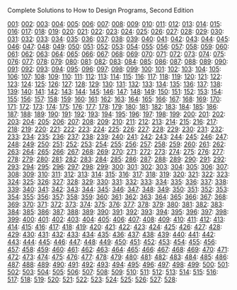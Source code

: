 Complete Solutions to How to Design Programs, Second Edition

[001](https://github.com/how-to-design-programs/how-to-design-programs-solutions/blob/master/src/001.rkt): 
[002](https://github.com/how-to-design-programs/how-to-design-programs-solutions/blob/master/src/002.rkt): 
[003](https://github.com/how-to-design-programs/how-to-design-programs-solutions/blob/master/src/003.rkt): 
[004](https://github.com/how-to-design-programs/how-to-design-programs-solutions/blob/master/src/004.rkt): 
[005](https://github.com/how-to-design-programs/how-to-design-programs-solutions/blob/master/src/005.rkt): 
[006](https://github.com/how-to-design-programs/how-to-design-programs-solutions/blob/master/src/006.rkt): 
[007](https://github.com/how-to-design-programs/how-to-design-programs-solutions/blob/master/src/007.rkt): 
[008](https://github.com/how-to-design-programs/how-to-design-programs-solutions/blob/master/src/008.rkt): 
[009](https://github.com/how-to-design-programs/how-to-design-programs-solutions/blob/master/src/009.rkt): 
[010](https://github.com/how-to-design-programs/how-to-design-programs-solutions/blob/master/src/010.rkt): 
[011](https://github.com/how-to-design-programs/how-to-design-programs-solutions/blob/master/src/011.rkt): 
[012](https://github.com/how-to-design-programs/how-to-design-programs-solutions/blob/master/src/012.rkt): 
[013](https://github.com/how-to-design-programs/how-to-design-programs-solutions/blob/master/src/013.rkt): 
[014](https://github.com/how-to-design-programs/how-to-design-programs-solutions/blob/master/src/014.rkt): 
[015](https://github.com/how-to-design-programs/how-to-design-programs-solutions/blob/master/src/015.rkt): 
[016](https://github.com/how-to-design-programs/how-to-design-programs-solutions/blob/master/src/016.rkt): 
[017](https://github.com/how-to-design-programs/how-to-design-programs-solutions/blob/master/src/017.rkt): 
[018](https://github.com/how-to-design-programs/how-to-design-programs-solutions/blob/master/src/018.rkt): 
[019](https://github.com/how-to-design-programs/how-to-design-programs-solutions/blob/master/src/019.rkt): 
[020](https://github.com/how-to-design-programs/how-to-design-programs-solutions/blob/master/src/020.rkt): 
[021](https://github.com/how-to-design-programs/how-to-design-programs-solutions/blob/master/src/021.rkt): 
[022](https://github.com/how-to-design-programs/how-to-design-programs-solutions/blob/master/src/022.rkt): 
[023](https://github.com/how-to-design-programs/how-to-design-programs-solutions/blob/master/src/023.rkt): 
[024](https://github.com/how-to-design-programs/how-to-design-programs-solutions/blob/master/src/024.rkt): 
[025](https://github.com/how-to-design-programs/how-to-design-programs-solutions/blob/master/src/025.rkt): 
[026](https://github.com/how-to-design-programs/how-to-design-programs-solutions/blob/master/src/026.rkt): 
[027](https://github.com/how-to-design-programs/how-to-design-programs-solutions/blob/master/src/027.rkt): 
[028](https://github.com/how-to-design-programs/how-to-design-programs-solutions/blob/master/src/028.rkt): 
[029](https://github.com/how-to-design-programs/how-to-design-programs-solutions/blob/master/src/029.rkt): 
[030](https://github.com/how-to-design-programs/how-to-design-programs-solutions/blob/master/src/030.rkt): 
[031](https://github.com/how-to-design-programs/how-to-design-programs-solutions/blob/master/src/031.rkt): 
[032](https://github.com/how-to-design-programs/how-to-design-programs-solutions/blob/master/src/032.rkt): 
[033](https://github.com/how-to-design-programs/how-to-design-programs-solutions/blob/master/src/033.rkt): 
[034](https://github.com/how-to-design-programs/how-to-design-programs-solutions/blob/master/src/034.rkt): 
[035](https://github.com/how-to-design-programs/how-to-design-programs-solutions/blob/master/src/035.rkt): 
[036](https://github.com/how-to-design-programs/how-to-design-programs-solutions/blob/master/src/036.rkt): 
[037](https://github.com/how-to-design-programs/how-to-design-programs-solutions/blob/master/src/037.rkt): 
[038](https://github.com/how-to-design-programs/how-to-design-programs-solutions/blob/master/src/038.rkt): 
[039](https://github.com/how-to-design-programs/how-to-design-programs-solutions/blob/master/src/039.rkt): 
[040](https://github.com/how-to-design-programs/how-to-design-programs-solutions/blob/master/src/040.rkt): 
[041](https://github.com/how-to-design-programs/how-to-design-programs-solutions/blob/master/src/041.rkt): 
[042](https://github.com/how-to-design-programs/how-to-design-programs-solutions/blob/master/src/042.rkt): 
[043](https://github.com/how-to-design-programs/how-to-design-programs-solutions/blob/master/src/043.rkt): 
[044](https://github.com/how-to-design-programs/how-to-design-programs-solutions/blob/master/src/044.rkt): 
[045](https://github.com/how-to-design-programs/how-to-design-programs-solutions/blob/master/src/045.rkt): 
[046](https://github.com/how-to-design-programs/how-to-design-programs-solutions/blob/master/src/046.rkt): 
[047](https://github.com/how-to-design-programs/how-to-design-programs-solutions/blob/master/src/047.rkt): 
[048](https://github.com/how-to-design-programs/how-to-design-programs-solutions/blob/master/src/048.rkt): 
[049](https://github.com/how-to-design-programs/how-to-design-programs-solutions/blob/master/src/049.rkt): 
[050](https://github.com/how-to-design-programs/how-to-design-programs-solutions/blob/master/src/050.rkt): 
[051](https://github.com/how-to-design-programs/how-to-design-programs-solutions/blob/master/src/051.rkt): 
[052](https://github.com/how-to-design-programs/how-to-design-programs-solutions/blob/master/src/052.rkt): 
[053](https://github.com/how-to-design-programs/how-to-design-programs-solutions/blob/master/src/053.rkt): 
[054](https://github.com/how-to-design-programs/how-to-design-programs-solutions/blob/master/src/054.rkt): 
[055](https://github.com/how-to-design-programs/how-to-design-programs-solutions/blob/master/src/055.rkt): 
[056](https://github.com/how-to-design-programs/how-to-design-programs-solutions/blob/master/src/056.rkt): 
[057](https://github.com/how-to-design-programs/how-to-design-programs-solutions/blob/master/src/057.rkt): 
[058](https://github.com/how-to-design-programs/how-to-design-programs-solutions/blob/master/src/058.rkt): 
[059](https://github.com/how-to-design-programs/how-to-design-programs-solutions/blob/master/src/059.rkt): 
[060](https://github.com/how-to-design-programs/how-to-design-programs-solutions/blob/master/src/060.rkt): 
[061](https://github.com/how-to-design-programs/how-to-design-programs-solutions/blob/master/src/061.rkt): 
[062](https://github.com/how-to-design-programs/how-to-design-programs-solutions/blob/master/src/062.rkt): 
[063](https://github.com/how-to-design-programs/how-to-design-programs-solutions/blob/master/src/063.rkt): 
[064](https://github.com/how-to-design-programs/how-to-design-programs-solutions/blob/master/src/064.rkt): 
[065](https://github.com/how-to-design-programs/how-to-design-programs-solutions/blob/master/src/065.rkt): 
[066](https://github.com/how-to-design-programs/how-to-design-programs-solutions/blob/master/src/066.rkt): 
[067](https://github.com/how-to-design-programs/how-to-design-programs-solutions/blob/master/src/067.rkt): 
[068](https://github.com/how-to-design-programs/how-to-design-programs-solutions/blob/master/src/068.rkt): 
[069](https://github.com/how-to-design-programs/how-to-design-programs-solutions/blob/master/src/069.rkt): 
[070](https://github.com/how-to-design-programs/how-to-design-programs-solutions/blob/master/src/070.rkt): 
[071](https://github.com/how-to-design-programs/how-to-design-programs-solutions/blob/master/src/071.rkt): 
[072](https://github.com/how-to-design-programs/how-to-design-programs-solutions/blob/master/src/072.rkt): 
[073](https://github.com/how-to-design-programs/how-to-design-programs-solutions/blob/master/src/073.rkt): 
[074](https://github.com/how-to-design-programs/how-to-design-programs-solutions/blob/master/src/074.rkt): 
[075](https://github.com/how-to-design-programs/how-to-design-programs-solutions/blob/master/src/075.rkt): 
[076](https://github.com/how-to-design-programs/how-to-design-programs-solutions/blob/master/src/076.rkt): 
[077](https://github.com/how-to-design-programs/how-to-design-programs-solutions/blob/master/src/077.rkt): 
[078](https://github.com/how-to-design-programs/how-to-design-programs-solutions/blob/master/src/078.rkt): 
[079](https://github.com/how-to-design-programs/how-to-design-programs-solutions/blob/master/src/079.rkt): 
[080](https://github.com/how-to-design-programs/how-to-design-programs-solutions/blob/master/src/080.rkt): 
[081](https://github.com/how-to-design-programs/how-to-design-programs-solutions/blob/master/src/081.rkt): 
[082](https://github.com/how-to-design-programs/how-to-design-programs-solutions/blob/master/src/082.rkt): 
[083](https://github.com/how-to-design-programs/how-to-design-programs-solutions/blob/master/src/083.rkt): 
[084](https://github.com/how-to-design-programs/how-to-design-programs-solutions/blob/master/src/084.rkt): 
[085](https://github.com/how-to-design-programs/how-to-design-programs-solutions/blob/master/src/085.rkt): 
[086](https://github.com/how-to-design-programs/how-to-design-programs-solutions/blob/master/src/086.rkt): 
[087](https://github.com/how-to-design-programs/how-to-design-programs-solutions/blob/master/src/087.rkt): 
[088](https://github.com/how-to-design-programs/how-to-design-programs-solutions/blob/master/src/088.rkt): 
[089](https://github.com/how-to-design-programs/how-to-design-programs-solutions/blob/master/src/089.rkt): 
[090](https://github.com/how-to-design-programs/how-to-design-programs-solutions/blob/master/src/090.rkt): 
[091](https://github.com/how-to-design-programs/how-to-design-programs-solutions/blob/master/src/091.rkt): 
[092](https://github.com/how-to-design-programs/how-to-design-programs-solutions/blob/master/src/092.rkt): 
[093](https://github.com/how-to-design-programs/how-to-design-programs-solutions/blob/master/src/093.rkt): 
[094](https://github.com/how-to-design-programs/how-to-design-programs-solutions/blob/master/src/094.rkt): 
[095](https://github.com/how-to-design-programs/how-to-design-programs-solutions/blob/master/src/095.rkt): 
[096](https://github.com/how-to-design-programs/how-to-design-programs-solutions/blob/master/src/096.rkt): 
[097](https://github.com/how-to-design-programs/how-to-design-programs-solutions/blob/master/src/097.rkt): 
[098](https://github.com/how-to-design-programs/how-to-design-programs-solutions/blob/master/src/098.rkt): 
[099](https://github.com/how-to-design-programs/how-to-design-programs-solutions/blob/master/src/099.rkt): 
[100](https://github.com/how-to-design-programs/how-to-design-programs-solutions/blob/master/src/100.rkt): 
[101](https://github.com/how-to-design-programs/how-to-design-programs-solutions/blob/master/src/101.rkt): 
[102](https://github.com/how-to-design-programs/how-to-design-programs-solutions/blob/master/src/102.rkt): 
[103](https://github.com/how-to-design-programs/how-to-design-programs-solutions/blob/master/src/103.rkt): 
[104](https://github.com/how-to-design-programs/how-to-design-programs-solutions/blob/master/src/104.rkt): 
[105](https://github.com/how-to-design-programs/how-to-design-programs-solutions/blob/master/src/105.rkt): 
[106](https://github.com/how-to-design-programs/how-to-design-programs-solutions/blob/master/src/106.rkt): 
[107](https://github.com/how-to-design-programs/how-to-design-programs-solutions/blob/master/src/107.rkt): 
[108](https://github.com/how-to-design-programs/how-to-design-programs-solutions/blob/master/src/108.rkt): 
[109](https://github.com/how-to-design-programs/how-to-design-programs-solutions/blob/master/src/109.rkt): 
[110](https://github.com/how-to-design-programs/how-to-design-programs-solutions/blob/master/src/110.rkt): 
[111](https://github.com/how-to-design-programs/how-to-design-programs-solutions/blob/master/src/111.rkt): 
[112](https://github.com/how-to-design-programs/how-to-design-programs-solutions/blob/master/src/112.rkt): 
[113](https://github.com/how-to-design-programs/how-to-design-programs-solutions/blob/master/src/113.rkt): 
[114](https://github.com/how-to-design-programs/how-to-design-programs-solutions/blob/master/src/114.rkt): 
[115](https://github.com/how-to-design-programs/how-to-design-programs-solutions/blob/master/src/115.rkt): 
[116](https://github.com/how-to-design-programs/how-to-design-programs-solutions/blob/master/src/116.rkt): 
[117](https://github.com/how-to-design-programs/how-to-design-programs-solutions/blob/master/src/117.rkt): 
[118](https://github.com/how-to-design-programs/how-to-design-programs-solutions/blob/master/src/118.rkt): 
[119](https://github.com/how-to-design-programs/how-to-design-programs-solutions/blob/master/src/119.rkt): 
[120](https://github.com/how-to-design-programs/how-to-design-programs-solutions/blob/master/src/120.rkt): 
[121](https://github.com/how-to-design-programs/how-to-design-programs-solutions/blob/master/src/121.rkt): 
[122](https://github.com/how-to-design-programs/how-to-design-programs-solutions/blob/master/src/122.rkt): 
[123](https://github.com/how-to-design-programs/how-to-design-programs-solutions/blob/master/src/123.rkt): 
[124](https://github.com/how-to-design-programs/how-to-design-programs-solutions/blob/master/src/124.rkt): 
[125](https://github.com/how-to-design-programs/how-to-design-programs-solutions/blob/master/src/125.rkt): 
[126](https://github.com/how-to-design-programs/how-to-design-programs-solutions/blob/master/src/126.rkt): 
[127](https://github.com/how-to-design-programs/how-to-design-programs-solutions/blob/master/src/127.rkt): 
[128](https://github.com/how-to-design-programs/how-to-design-programs-solutions/blob/master/src/128.rkt): 
[129](https://github.com/how-to-design-programs/how-to-design-programs-solutions/blob/master/src/129.rkt): 
[130](https://github.com/how-to-design-programs/how-to-design-programs-solutions/blob/master/src/130.rkt): 
[131](https://github.com/how-to-design-programs/how-to-design-programs-solutions/blob/master/src/131.rkt): 
[132](https://github.com/how-to-design-programs/how-to-design-programs-solutions/blob/master/src/132.rkt): 
[133](https://github.com/how-to-design-programs/how-to-design-programs-solutions/blob/master/src/133.rkt): 
[134](https://github.com/how-to-design-programs/how-to-design-programs-solutions/blob/master/src/134.rkt): 
[135](https://github.com/how-to-design-programs/how-to-design-programs-solutions/blob/master/src/135.rkt): 
[136](https://github.com/how-to-design-programs/how-to-design-programs-solutions/blob/master/src/136.rkt): 
[137](https://github.com/how-to-design-programs/how-to-design-programs-solutions/blob/master/src/137.rkt): 
[138](https://github.com/how-to-design-programs/how-to-design-programs-solutions/blob/master/src/138.rkt): 
[139](https://github.com/how-to-design-programs/how-to-design-programs-solutions/blob/master/src/139.rkt): 
[140](https://github.com/how-to-design-programs/how-to-design-programs-solutions/blob/master/src/140.rkt): 
[141](https://github.com/how-to-design-programs/how-to-design-programs-solutions/blob/master/src/141.rkt): 
[142](https://github.com/how-to-design-programs/how-to-design-programs-solutions/blob/master/src/142.rkt): 
[143](https://github.com/how-to-design-programs/how-to-design-programs-solutions/blob/master/src/143.rkt): 
[144](https://github.com/how-to-design-programs/how-to-design-programs-solutions/blob/master/src/144.rkt): 
[145](https://github.com/how-to-design-programs/how-to-design-programs-solutions/blob/master/src/145.rkt): 
[146](https://github.com/how-to-design-programs/how-to-design-programs-solutions/blob/master/src/146.rkt): 
[147](https://github.com/how-to-design-programs/how-to-design-programs-solutions/blob/master/src/147.rkt): 
[148](https://github.com/how-to-design-programs/how-to-design-programs-solutions/blob/master/src/148.rkt): 
[149](https://github.com/how-to-design-programs/how-to-design-programs-solutions/blob/master/src/149.rkt): 
[150](https://github.com/how-to-design-programs/how-to-design-programs-solutions/blob/master/src/150.rkt): 
[151](https://github.com/how-to-design-programs/how-to-design-programs-solutions/blob/master/src/151.rkt): 
[152](https://github.com/how-to-design-programs/how-to-design-programs-solutions/blob/master/src/152.rkt): 
[153](https://github.com/how-to-design-programs/how-to-design-programs-solutions/blob/master/src/153.rkt): 
[154](https://github.com/how-to-design-programs/how-to-design-programs-solutions/blob/master/src/154.rkt): 
[155](https://github.com/how-to-design-programs/how-to-design-programs-solutions/blob/master/src/155.rkt): 
[156](https://github.com/how-to-design-programs/how-to-design-programs-solutions/blob/master/src/156.rkt): 
[157](https://github.com/how-to-design-programs/how-to-design-programs-solutions/blob/master/src/157.rkt): 
[158](https://github.com/how-to-design-programs/how-to-design-programs-solutions/blob/master/src/158.rkt): 
[159](https://github.com/how-to-design-programs/how-to-design-programs-solutions/blob/master/src/159.rkt): 
[160](https://github.com/how-to-design-programs/how-to-design-programs-solutions/blob/master/src/160.rkt): 
[161](https://github.com/how-to-design-programs/how-to-design-programs-solutions/blob/master/src/161.rkt): 
[162](https://github.com/how-to-design-programs/how-to-design-programs-solutions/blob/master/src/162.rkt): 
[163](https://github.com/how-to-design-programs/how-to-design-programs-solutions/blob/master/src/163.rkt): 
[164](https://github.com/how-to-design-programs/how-to-design-programs-solutions/blob/master/src/164.rkt): 
[165](https://github.com/how-to-design-programs/how-to-design-programs-solutions/blob/master/src/165.rkt): 
[166](https://github.com/how-to-design-programs/how-to-design-programs-solutions/blob/master/src/166.rkt): 
[167](https://github.com/how-to-design-programs/how-to-design-programs-solutions/blob/master/src/167.rkt): 
[168](https://github.com/how-to-design-programs/how-to-design-programs-solutions/blob/master/src/168.rkt): 
[169](https://github.com/how-to-design-programs/how-to-design-programs-solutions/blob/master/src/169.rkt): 
[170](https://github.com/how-to-design-programs/how-to-design-programs-solutions/blob/master/src/170.rkt): 
[171](https://github.com/how-to-design-programs/how-to-design-programs-solutions/blob/master/src/171.rkt): 
[172](https://github.com/how-to-design-programs/how-to-design-programs-solutions/blob/master/src/172.rkt): 
[173](https://github.com/how-to-design-programs/how-to-design-programs-solutions/blob/master/src/173.rkt): 
[174](https://github.com/how-to-design-programs/how-to-design-programs-solutions/blob/master/src/174.rkt): 
[175](https://github.com/how-to-design-programs/how-to-design-programs-solutions/blob/master/src/175.rkt): 
[176](https://github.com/how-to-design-programs/how-to-design-programs-solutions/blob/master/src/176.rkt): 
[177](https://github.com/how-to-design-programs/how-to-design-programs-solutions/blob/master/src/177.rkt): 
[178](https://github.com/how-to-design-programs/how-to-design-programs-solutions/blob/master/src/178.rkt): 
[179](https://github.com/how-to-design-programs/how-to-design-programs-solutions/blob/master/src/179.rkt): 
[180](https://github.com/how-to-design-programs/how-to-design-programs-solutions/blob/master/src/180.rkt): 
[181](https://github.com/how-to-design-programs/how-to-design-programs-solutions/blob/master/src/181.rkt): 
[182](https://github.com/how-to-design-programs/how-to-design-programs-solutions/blob/master/src/182.rkt): 
[183](https://github.com/how-to-design-programs/how-to-design-programs-solutions/blob/master/src/183.rkt): 
[184](https://github.com/how-to-design-programs/how-to-design-programs-solutions/blob/master/src/184.rkt): 
[185](https://github.com/how-to-design-programs/how-to-design-programs-solutions/blob/master/src/185.rkt): 
[186](https://github.com/how-to-design-programs/how-to-design-programs-solutions/blob/master/src/186.rkt): 
[187](https://github.com/how-to-design-programs/how-to-design-programs-solutions/blob/master/src/187.rkt): 
[188](https://github.com/how-to-design-programs/how-to-design-programs-solutions/blob/master/src/188.rkt): 
[189](https://github.com/how-to-design-programs/how-to-design-programs-solutions/blob/master/src/189.rkt): 
[190](https://github.com/how-to-design-programs/how-to-design-programs-solutions/blob/master/src/190.rkt): 
[191](https://github.com/how-to-design-programs/how-to-design-programs-solutions/blob/master/src/191.rkt): 
[192](https://github.com/how-to-design-programs/how-to-design-programs-solutions/blob/master/src/192.rkt): 
[193](https://github.com/how-to-design-programs/how-to-design-programs-solutions/blob/master/src/193.rkt): 
[194](https://github.com/how-to-design-programs/how-to-design-programs-solutions/blob/master/src/194.rkt): 
[195](https://github.com/how-to-design-programs/how-to-design-programs-solutions/blob/master/src/195.rkt): 
[196](https://github.com/how-to-design-programs/how-to-design-programs-solutions/blob/master/src/196.rkt): 
[197](https://github.com/how-to-design-programs/how-to-design-programs-solutions/blob/master/src/197.rkt): 
[198](https://github.com/how-to-design-programs/how-to-design-programs-solutions/blob/master/src/198.rkt): 
[199](https://github.com/how-to-design-programs/how-to-design-programs-solutions/blob/master/src/199.rkt): 
[200](https://github.com/how-to-design-programs/how-to-design-programs-solutions/blob/master/src/200.rkt): 
[201](https://github.com/how-to-design-programs/how-to-design-programs-solutions/blob/master/src/201.rkt): 
[202](https://github.com/how-to-design-programs/how-to-design-programs-solutions/blob/master/src/202.rkt): 
[203](https://github.com/how-to-design-programs/how-to-design-programs-solutions/blob/master/src/203.rkt): 
[204](https://github.com/how-to-design-programs/how-to-design-programs-solutions/blob/master/src/204.rkt): 
[205](https://github.com/how-to-design-programs/how-to-design-programs-solutions/blob/master/src/205.rkt): 
[206](https://github.com/how-to-design-programs/how-to-design-programs-solutions/blob/master/src/206.rkt): 
[207](https://github.com/how-to-design-programs/how-to-design-programs-solutions/blob/master/src/207.rkt): 
[208](https://github.com/how-to-design-programs/how-to-design-programs-solutions/blob/master/src/208.rkt): 
[209](https://github.com/how-to-design-programs/how-to-design-programs-solutions/blob/master/src/209.rkt): 
[210](https://github.com/how-to-design-programs/how-to-design-programs-solutions/blob/master/src/210.rkt): 
[211](https://github.com/how-to-design-programs/how-to-design-programs-solutions/blob/master/src/211.rkt): 
[212](https://github.com/how-to-design-programs/how-to-design-programs-solutions/blob/master/src/212.rkt): 
[213](https://github.com/how-to-design-programs/how-to-design-programs-solutions/blob/master/src/213.rkt): 
[214](https://github.com/how-to-design-programs/how-to-design-programs-solutions/blob/master/src/214.rkt): 
[215](https://github.com/how-to-design-programs/how-to-design-programs-solutions/blob/master/src/215.rkt): 
[216](https://github.com/how-to-design-programs/how-to-design-programs-solutions/blob/master/src/216.rkt): 
[217](https://github.com/how-to-design-programs/how-to-design-programs-solutions/blob/master/src/217.rkt): 
[218](https://github.com/how-to-design-programs/how-to-design-programs-solutions/blob/master/src/218.rkt): 
[219](https://github.com/how-to-design-programs/how-to-design-programs-solutions/blob/master/src/219.rkt): 
[220](https://github.com/how-to-design-programs/how-to-design-programs-solutions/blob/master/src/220.rkt): 
[221](https://github.com/how-to-design-programs/how-to-design-programs-solutions/blob/master/src/221.rkt): 
[222](https://github.com/how-to-design-programs/how-to-design-programs-solutions/blob/master/src/222.rkt): 
[223](https://github.com/how-to-design-programs/how-to-design-programs-solutions/blob/master/src/223.rkt): 
[224](https://github.com/how-to-design-programs/how-to-design-programs-solutions/blob/master/src/224.rkt): 
[225](https://github.com/how-to-design-programs/how-to-design-programs-solutions/blob/master/src/225.rkt): 
[226](https://github.com/how-to-design-programs/how-to-design-programs-solutions/blob/master/src/226.rkt): 
[227](https://github.com/how-to-design-programs/how-to-design-programs-solutions/blob/master/src/227.rkt): 
[228](https://github.com/how-to-design-programs/how-to-design-programs-solutions/blob/master/src/228.rkt): 
[229](https://github.com/how-to-design-programs/how-to-design-programs-solutions/blob/master/src/229.rkt): 
[230](https://github.com/how-to-design-programs/how-to-design-programs-solutions/blob/master/src/230.rkt): 
[231](https://github.com/how-to-design-programs/how-to-design-programs-solutions/blob/master/src/231.rkt): 
[232](https://github.com/how-to-design-programs/how-to-design-programs-solutions/blob/master/src/232.rkt): 
[233](https://github.com/how-to-design-programs/how-to-design-programs-solutions/blob/master/src/233.rkt): 
[234](https://github.com/how-to-design-programs/how-to-design-programs-solutions/blob/master/src/234.rkt): 
[235](https://github.com/how-to-design-programs/how-to-design-programs-solutions/blob/master/src/235.rkt): 
[236](https://github.com/how-to-design-programs/how-to-design-programs-solutions/blob/master/src/236.rkt): 
[237](https://github.com/how-to-design-programs/how-to-design-programs-solutions/blob/master/src/237.rkt): 
[238](https://github.com/how-to-design-programs/how-to-design-programs-solutions/blob/master/src/238.rkt): 
[239](https://github.com/how-to-design-programs/how-to-design-programs-solutions/blob/master/src/239.rkt): 
[240](https://github.com/how-to-design-programs/how-to-design-programs-solutions/blob/master/src/240.rkt): 
[241](https://github.com/how-to-design-programs/how-to-design-programs-solutions/blob/master/src/241.rkt): 
[242](https://github.com/how-to-design-programs/how-to-design-programs-solutions/blob/master/src/242.rkt): 
[243](https://github.com/how-to-design-programs/how-to-design-programs-solutions/blob/master/src/243.rkt): 
[244](https://github.com/how-to-design-programs/how-to-design-programs-solutions/blob/master/src/244.rkt): 
[245](https://github.com/how-to-design-programs/how-to-design-programs-solutions/blob/master/src/245.rkt): 
[246](https://github.com/how-to-design-programs/how-to-design-programs-solutions/blob/master/src/246.rkt): 
[247](https://github.com/how-to-design-programs/how-to-design-programs-solutions/blob/master/src/247.rkt): 
[248](https://github.com/how-to-design-programs/how-to-design-programs-solutions/blob/master/src/248.rkt): 
[249](https://github.com/how-to-design-programs/how-to-design-programs-solutions/blob/master/src/249.rkt): 
[250](https://github.com/how-to-design-programs/how-to-design-programs-solutions/blob/master/src/250.rkt): 
[251](https://github.com/how-to-design-programs/how-to-design-programs-solutions/blob/master/src/251.rkt): 
[252](https://github.com/how-to-design-programs/how-to-design-programs-solutions/blob/master/src/252.rkt): 
[253](https://github.com/how-to-design-programs/how-to-design-programs-solutions/blob/master/src/253.rkt): 
[254](https://github.com/how-to-design-programs/how-to-design-programs-solutions/blob/master/src/254.rkt): 
[255](https://github.com/how-to-design-programs/how-to-design-programs-solutions/blob/master/src/255.rkt): 
[256](https://github.com/how-to-design-programs/how-to-design-programs-solutions/blob/master/src/256.rkt): 
[257](https://github.com/how-to-design-programs/how-to-design-programs-solutions/blob/master/src/257.rkt): 
[258](https://github.com/how-to-design-programs/how-to-design-programs-solutions/blob/master/src/258.rkt): 
[259](https://github.com/how-to-design-programs/how-to-design-programs-solutions/blob/master/src/259.rkt): 
[260](https://github.com/how-to-design-programs/how-to-design-programs-solutions/blob/master/src/260.rkt): 
[261](https://github.com/how-to-design-programs/how-to-design-programs-solutions/blob/master/src/261.rkt): 
[262](https://github.com/how-to-design-programs/how-to-design-programs-solutions/blob/master/src/262.rkt): 
[263](https://github.com/how-to-design-programs/how-to-design-programs-solutions/blob/master/src/263.rkt): 
[264](https://github.com/how-to-design-programs/how-to-design-programs-solutions/blob/master/src/264.rkt): 
[265](https://github.com/how-to-design-programs/how-to-design-programs-solutions/blob/master/src/265.rkt): 
[266](https://github.com/how-to-design-programs/how-to-design-programs-solutions/blob/master/src/266.rkt): 
[267](https://github.com/how-to-design-programs/how-to-design-programs-solutions/blob/master/src/267.rkt): 
[268](https://github.com/how-to-design-programs/how-to-design-programs-solutions/blob/master/src/268.rkt): 
[269](https://github.com/how-to-design-programs/how-to-design-programs-solutions/blob/master/src/269.rkt): 
[270](https://github.com/how-to-design-programs/how-to-design-programs-solutions/blob/master/src/270.rkt): 
[271](https://github.com/how-to-design-programs/how-to-design-programs-solutions/blob/master/src/271.rkt): 
[272](https://github.com/how-to-design-programs/how-to-design-programs-solutions/blob/master/src/272.rkt): 
[273](https://github.com/how-to-design-programs/how-to-design-programs-solutions/blob/master/src/273.rkt): 
[274](https://github.com/how-to-design-programs/how-to-design-programs-solutions/blob/master/src/274.rkt): 
[275](https://github.com/how-to-design-programs/how-to-design-programs-solutions/blob/master/src/275.rkt): 
[276](https://github.com/how-to-design-programs/how-to-design-programs-solutions/blob/master/src/276.rkt): 
[277](https://github.com/how-to-design-programs/how-to-design-programs-solutions/blob/master/src/277.rkt): 
[278](https://github.com/how-to-design-programs/how-to-design-programs-solutions/blob/master/src/278.rkt): 
[279](https://github.com/how-to-design-programs/how-to-design-programs-solutions/blob/master/src/279.rkt): 
[280](https://github.com/how-to-design-programs/how-to-design-programs-solutions/blob/master/src/280.rkt): 
[281](https://github.com/how-to-design-programs/how-to-design-programs-solutions/blob/master/src/281.rkt): 
[282](https://github.com/how-to-design-programs/how-to-design-programs-solutions/blob/master/src/282.rkt): 
[283](https://github.com/how-to-design-programs/how-to-design-programs-solutions/blob/master/src/283.rkt): 
[284](https://github.com/how-to-design-programs/how-to-design-programs-solutions/blob/master/src/284.rkt): 
[285](https://github.com/how-to-design-programs/how-to-design-programs-solutions/blob/master/src/285.rkt): 
[286](https://github.com/how-to-design-programs/how-to-design-programs-solutions/blob/master/src/286.rkt): 
[287](https://github.com/how-to-design-programs/how-to-design-programs-solutions/blob/master/src/287.rkt): 
[288](https://github.com/how-to-design-programs/how-to-design-programs-solutions/blob/master/src/288.rkt): 
[289](https://github.com/how-to-design-programs/how-to-design-programs-solutions/blob/master/src/289.rkt): 
[290](https://github.com/how-to-design-programs/how-to-design-programs-solutions/blob/master/src/290.rkt): 
[291](https://github.com/how-to-design-programs/how-to-design-programs-solutions/blob/master/src/291.rkt): 
[292](https://github.com/how-to-design-programs/how-to-design-programs-solutions/blob/master/src/292.rkt): 
[293](https://github.com/how-to-design-programs/how-to-design-programs-solutions/blob/master/src/293.rkt): 
[294](https://github.com/how-to-design-programs/how-to-design-programs-solutions/blob/master/src/294.rkt): 
[295](https://github.com/how-to-design-programs/how-to-design-programs-solutions/blob/master/src/295.rkt): 
[296](https://github.com/how-to-design-programs/how-to-design-programs-solutions/blob/master/src/296.rkt): 
[297](https://github.com/how-to-design-programs/how-to-design-programs-solutions/blob/master/src/297.rkt): 
[298](https://github.com/how-to-design-programs/how-to-design-programs-solutions/blob/master/src/298.rkt): 
[299](https://github.com/how-to-design-programs/how-to-design-programs-solutions/blob/master/src/299.rkt): 
[300](https://github.com/how-to-design-programs/how-to-design-programs-solutions/blob/master/src/300.rkt): 
[301](https://github.com/how-to-design-programs/how-to-design-programs-solutions/blob/master/src/301.rkt): 
[302](https://github.com/how-to-design-programs/how-to-design-programs-solutions/blob/master/src/302.rkt): 
[303](https://github.com/how-to-design-programs/how-to-design-programs-solutions/blob/master/src/303.rkt): 
[304](https://github.com/how-to-design-programs/how-to-design-programs-solutions/blob/master/src/304.rkt): 
[305](https://github.com/how-to-design-programs/how-to-design-programs-solutions/blob/master/src/305.rkt): 
[306](https://github.com/how-to-design-programs/how-to-design-programs-solutions/blob/master/src/306.rkt): 
[307](https://github.com/how-to-design-programs/how-to-design-programs-solutions/blob/master/src/307.rkt): 
[308](https://github.com/how-to-design-programs/how-to-design-programs-solutions/blob/master/src/308.rkt): 
[309](https://github.com/how-to-design-programs/how-to-design-programs-solutions/blob/master/src/309.rkt): 
[310](https://github.com/how-to-design-programs/how-to-design-programs-solutions/blob/master/src/310.rkt): 
[311](https://github.com/how-to-design-programs/how-to-design-programs-solutions/blob/master/src/311.rkt): 
[312](https://github.com/how-to-design-programs/how-to-design-programs-solutions/blob/master/src/312.rkt): 
[313](https://github.com/how-to-design-programs/how-to-design-programs-solutions/blob/master/src/313.rkt): 
[314](https://github.com/how-to-design-programs/how-to-design-programs-solutions/blob/master/src/314.rkt): 
[315](https://github.com/how-to-design-programs/how-to-design-programs-solutions/blob/master/src/315.rkt): 
[316](https://github.com/how-to-design-programs/how-to-design-programs-solutions/blob/master/src/316.rkt): 
[317](https://github.com/how-to-design-programs/how-to-design-programs-solutions/blob/master/src/317.rkt): 
[318](https://github.com/how-to-design-programs/how-to-design-programs-solutions/blob/master/src/318.rkt): 
[319](https://github.com/how-to-design-programs/how-to-design-programs-solutions/blob/master/src/319.rkt): 
[320](https://github.com/how-to-design-programs/how-to-design-programs-solutions/blob/master/src/320.rkt): 
[321](https://github.com/how-to-design-programs/how-to-design-programs-solutions/blob/master/src/321.rkt): 
[322](https://github.com/how-to-design-programs/how-to-design-programs-solutions/blob/master/src/322.rkt): 
[323](https://github.com/how-to-design-programs/how-to-design-programs-solutions/blob/master/src/323.rkt): 
[324](https://github.com/how-to-design-programs/how-to-design-programs-solutions/blob/master/src/324.rkt): 
[325](https://github.com/how-to-design-programs/how-to-design-programs-solutions/blob/master/src/325.rkt): 
[326](https://github.com/how-to-design-programs/how-to-design-programs-solutions/blob/master/src/326.rkt): 
[327](https://github.com/how-to-design-programs/how-to-design-programs-solutions/blob/master/src/327.rkt): 
[328](https://github.com/how-to-design-programs/how-to-design-programs-solutions/blob/master/src/328.rkt): 
[329](https://github.com/how-to-design-programs/how-to-design-programs-solutions/blob/master/src/329.rkt): 
[330](https://github.com/how-to-design-programs/how-to-design-programs-solutions/blob/master/src/330.rkt): 
[331](https://github.com/how-to-design-programs/how-to-design-programs-solutions/blob/master/src/331.rkt): 
[332](https://github.com/how-to-design-programs/how-to-design-programs-solutions/blob/master/src/332.rkt): 
[333](https://github.com/how-to-design-programs/how-to-design-programs-solutions/blob/master/src/333.rkt): 
[334](https://github.com/how-to-design-programs/how-to-design-programs-solutions/blob/master/src/334.rkt): 
[335](https://github.com/how-to-design-programs/how-to-design-programs-solutions/blob/master/src/335.rkt): 
[336](https://github.com/how-to-design-programs/how-to-design-programs-solutions/blob/master/src/336.rkt): 
[337](https://github.com/how-to-design-programs/how-to-design-programs-solutions/blob/master/src/337.rkt): 
[338](https://github.com/how-to-design-programs/how-to-design-programs-solutions/blob/master/src/338.rkt): 
[339](https://github.com/how-to-design-programs/how-to-design-programs-solutions/blob/master/src/339.rkt): 
[340](https://github.com/how-to-design-programs/how-to-design-programs-solutions/blob/master/src/340.rkt): 
[341](https://github.com/how-to-design-programs/how-to-design-programs-solutions/blob/master/src/341.rkt): 
[342](https://github.com/how-to-design-programs/how-to-design-programs-solutions/blob/master/src/342.rkt): 
[343](https://github.com/how-to-design-programs/how-to-design-programs-solutions/blob/master/src/343.rkt): 
[344](https://github.com/how-to-design-programs/how-to-design-programs-solutions/blob/master/src/344.rkt): 
[345](https://github.com/how-to-design-programs/how-to-design-programs-solutions/blob/master/src/345.rkt): 
[346](https://github.com/how-to-design-programs/how-to-design-programs-solutions/blob/master/src/346.rkt): 
[347](https://github.com/how-to-design-programs/how-to-design-programs-solutions/blob/master/src/347.rkt): 
[348](https://github.com/how-to-design-programs/how-to-design-programs-solutions/blob/master/src/348.rkt): 
[349](https://github.com/how-to-design-programs/how-to-design-programs-solutions/blob/master/src/349.rkt): 
[350](https://github.com/how-to-design-programs/how-to-design-programs-solutions/blob/master/src/350.rkt): 
[351](https://github.com/how-to-design-programs/how-to-design-programs-solutions/blob/master/src/351.rkt): 
[352](https://github.com/how-to-design-programs/how-to-design-programs-solutions/blob/master/src/352.rkt): 
[353](https://github.com/how-to-design-programs/how-to-design-programs-solutions/blob/master/src/353.rkt): 
[354](https://github.com/how-to-design-programs/how-to-design-programs-solutions/blob/master/src/354.rkt): 
[355](https://github.com/how-to-design-programs/how-to-design-programs-solutions/blob/master/src/355.rkt): 
[356](https://github.com/how-to-design-programs/how-to-design-programs-solutions/blob/master/src/356.rkt): 
[357](https://github.com/how-to-design-programs/how-to-design-programs-solutions/blob/master/src/357.rkt): 
[358](https://github.com/how-to-design-programs/how-to-design-programs-solutions/blob/master/src/358.rkt): 
[359](https://github.com/how-to-design-programs/how-to-design-programs-solutions/blob/master/src/359.rkt): 
[360](https://github.com/how-to-design-programs/how-to-design-programs-solutions/blob/master/src/360.rkt): 
[361](https://github.com/how-to-design-programs/how-to-design-programs-solutions/blob/master/src/361.rkt): 
[362](https://github.com/how-to-design-programs/how-to-design-programs-solutions/blob/master/src/362.rkt): 
[363](https://github.com/how-to-design-programs/how-to-design-programs-solutions/blob/master/src/363.rkt): 
[364](https://github.com/how-to-design-programs/how-to-design-programs-solutions/blob/master/src/364.rkt): 
[365](https://github.com/how-to-design-programs/how-to-design-programs-solutions/blob/master/src/365.rkt): 
[366](https://github.com/how-to-design-programs/how-to-design-programs-solutions/blob/master/src/366.rkt): 
[367](https://github.com/how-to-design-programs/how-to-design-programs-solutions/blob/master/src/367.rkt): 
[368](https://github.com/how-to-design-programs/how-to-design-programs-solutions/blob/master/src/368.rkt): 
[369](https://github.com/how-to-design-programs/how-to-design-programs-solutions/blob/master/src/369.rkt): 
[370](https://github.com/how-to-design-programs/how-to-design-programs-solutions/blob/master/src/370.rkt): 
[371](https://github.com/how-to-design-programs/how-to-design-programs-solutions/blob/master/src/371.rkt): 
[372](https://github.com/how-to-design-programs/how-to-design-programs-solutions/blob/master/src/372.rkt): 
[373](https://github.com/how-to-design-programs/how-to-design-programs-solutions/blob/master/src/373.rkt): 
[374](https://github.com/how-to-design-programs/how-to-design-programs-solutions/blob/master/src/374.rkt): 
[375](https://github.com/how-to-design-programs/how-to-design-programs-solutions/blob/master/src/375.rkt): 
[376](https://github.com/how-to-design-programs/how-to-design-programs-solutions/blob/master/src/376.rkt): 
[377](https://github.com/how-to-design-programs/how-to-design-programs-solutions/blob/master/src/377.rkt): 
[378](https://github.com/how-to-design-programs/how-to-design-programs-solutions/blob/master/src/378.rkt): 
[379](https://github.com/how-to-design-programs/how-to-design-programs-solutions/blob/master/src/379.rkt): 
[380](https://github.com/how-to-design-programs/how-to-design-programs-solutions/blob/master/src/380.rkt): 
[381](https://github.com/how-to-design-programs/how-to-design-programs-solutions/blob/master/src/381.rkt): 
[382](https://github.com/how-to-design-programs/how-to-design-programs-solutions/blob/master/src/382.rkt): 
[383](https://github.com/how-to-design-programs/how-to-design-programs-solutions/blob/master/src/383.rkt): 
[384](https://github.com/how-to-design-programs/how-to-design-programs-solutions/blob/master/src/384.rkt): 
[385](https://github.com/how-to-design-programs/how-to-design-programs-solutions/blob/master/src/385.rkt): 
[386](https://github.com/how-to-design-programs/how-to-design-programs-solutions/blob/master/src/386.rkt): 
[387](https://github.com/how-to-design-programs/how-to-design-programs-solutions/blob/master/src/387.rkt): 
[388](https://github.com/how-to-design-programs/how-to-design-programs-solutions/blob/master/src/388.rkt): 
[389](https://github.com/how-to-design-programs/how-to-design-programs-solutions/blob/master/src/389.rkt): 
[390](https://github.com/how-to-design-programs/how-to-design-programs-solutions/blob/master/src/390.rkt): 
[391](https://github.com/how-to-design-programs/how-to-design-programs-solutions/blob/master/src/391.rkt): 
[392](https://github.com/how-to-design-programs/how-to-design-programs-solutions/blob/master/src/392.rkt): 
[393](https://github.com/how-to-design-programs/how-to-design-programs-solutions/blob/master/src/393.rkt): 
[394](https://github.com/how-to-design-programs/how-to-design-programs-solutions/blob/master/src/394.rkt): 
[395](https://github.com/how-to-design-programs/how-to-design-programs-solutions/blob/master/src/395.rkt): 
[396](https://github.com/how-to-design-programs/how-to-design-programs-solutions/blob/master/src/396.rkt): 
[397](https://github.com/how-to-design-programs/how-to-design-programs-solutions/blob/master/src/397.rkt): 
[398](https://github.com/how-to-design-programs/how-to-design-programs-solutions/blob/master/src/398.rkt): 
[399](https://github.com/how-to-design-programs/how-to-design-programs-solutions/blob/master/src/399.rkt): 
[400](https://github.com/how-to-design-programs/how-to-design-programs-solutions/blob/master/src/400.rkt): 
[401](https://github.com/how-to-design-programs/how-to-design-programs-solutions/blob/master/src/401.rkt): 
[402](https://github.com/how-to-design-programs/how-to-design-programs-solutions/blob/master/src/402.rkt): 
[403](https://github.com/how-to-design-programs/how-to-design-programs-solutions/blob/master/src/403.rkt): 
[404](https://github.com/how-to-design-programs/how-to-design-programs-solutions/blob/master/src/404.rkt): 
[405](https://github.com/how-to-design-programs/how-to-design-programs-solutions/blob/master/src/405.rkt): 
[406](https://github.com/how-to-design-programs/how-to-design-programs-solutions/blob/master/src/406.rkt): 
[407](https://github.com/how-to-design-programs/how-to-design-programs-solutions/blob/master/src/407.rkt): 
[408](https://github.com/how-to-design-programs/how-to-design-programs-solutions/blob/master/src/408.rkt): 
[409](https://github.com/how-to-design-programs/how-to-design-programs-solutions/blob/master/src/409.rkt): 
[410](https://github.com/how-to-design-programs/how-to-design-programs-solutions/blob/master/src/410.rkt): 
[411](https://github.com/how-to-design-programs/how-to-design-programs-solutions/blob/master/src/411.rkt): 
[412](https://github.com/how-to-design-programs/how-to-design-programs-solutions/blob/master/src/412.rkt): 
[413](https://github.com/how-to-design-programs/how-to-design-programs-solutions/blob/master/src/413.rkt): 
[414](https://github.com/how-to-design-programs/how-to-design-programs-solutions/blob/master/src/414.rkt): 
[415](https://github.com/how-to-design-programs/how-to-design-programs-solutions/blob/master/src/415.rkt): 
[416](https://github.com/how-to-design-programs/how-to-design-programs-solutions/blob/master/src/416.rkt): 
[417](https://github.com/how-to-design-programs/how-to-design-programs-solutions/blob/master/src/417.rkt): 
[418](https://github.com/how-to-design-programs/how-to-design-programs-solutions/blob/master/src/418.rkt): 
[419](https://github.com/how-to-design-programs/how-to-design-programs-solutions/blob/master/src/419.rkt): 
[420](https://github.com/how-to-design-programs/how-to-design-programs-solutions/blob/master/src/420.rkt): 
[421](https://github.com/how-to-design-programs/how-to-design-programs-solutions/blob/master/src/421.rkt): 
[422](https://github.com/how-to-design-programs/how-to-design-programs-solutions/blob/master/src/422.rkt): 
[423](https://github.com/how-to-design-programs/how-to-design-programs-solutions/blob/master/src/423.rkt): 
[424](https://github.com/how-to-design-programs/how-to-design-programs-solutions/blob/master/src/424.rkt): 
[425](https://github.com/how-to-design-programs/how-to-design-programs-solutions/blob/master/src/425.rkt): 
[426](https://github.com/how-to-design-programs/how-to-design-programs-solutions/blob/master/src/426.rkt): 
[427](https://github.com/how-to-design-programs/how-to-design-programs-solutions/blob/master/src/427.rkt): 
[428](https://github.com/how-to-design-programs/how-to-design-programs-solutions/blob/master/src/428.rkt): 
[429](https://github.com/how-to-design-programs/how-to-design-programs-solutions/blob/master/src/429.rkt): 
[430](https://github.com/how-to-design-programs/how-to-design-programs-solutions/blob/master/src/430.rkt): 
[431](https://github.com/how-to-design-programs/how-to-design-programs-solutions/blob/master/src/431.rkt): 
[432](https://github.com/how-to-design-programs/how-to-design-programs-solutions/blob/master/src/432.rkt): 
[433](https://github.com/how-to-design-programs/how-to-design-programs-solutions/blob/master/src/433.rkt): 
[434](https://github.com/how-to-design-programs/how-to-design-programs-solutions/blob/master/src/434.rkt): 
[435](https://github.com/how-to-design-programs/how-to-design-programs-solutions/blob/master/src/435.rkt): 
[436](https://github.com/how-to-design-programs/how-to-design-programs-solutions/blob/master/src/436.rkt): 
[437](https://github.com/how-to-design-programs/how-to-design-programs-solutions/blob/master/src/437.rkt): 
[438](https://github.com/how-to-design-programs/how-to-design-programs-solutions/blob/master/src/438.rkt): 
[439](https://github.com/how-to-design-programs/how-to-design-programs-solutions/blob/master/src/439.rkt): 
[440](https://github.com/how-to-design-programs/how-to-design-programs-solutions/blob/master/src/440.rkt): 
[441](https://github.com/how-to-design-programs/how-to-design-programs-solutions/blob/master/src/441.rkt): 
[442](https://github.com/how-to-design-programs/how-to-design-programs-solutions/blob/master/src/442.rkt): 
[443](https://github.com/how-to-design-programs/how-to-design-programs-solutions/blob/master/src/443.rkt): 
[444](https://github.com/how-to-design-programs/how-to-design-programs-solutions/blob/master/src/444.rkt): 
[445](https://github.com/how-to-design-programs/how-to-design-programs-solutions/blob/master/src/445.rkt): 
[446](https://github.com/how-to-design-programs/how-to-design-programs-solutions/blob/master/src/446.rkt): 
[447](https://github.com/how-to-design-programs/how-to-design-programs-solutions/blob/master/src/447.rkt): 
[448](https://github.com/how-to-design-programs/how-to-design-programs-solutions/blob/master/src/448.rkt): 
[449](https://github.com/how-to-design-programs/how-to-design-programs-solutions/blob/master/src/449.rkt): 
[450](https://github.com/how-to-design-programs/how-to-design-programs-solutions/blob/master/src/450.rkt): 
[451](https://github.com/how-to-design-programs/how-to-design-programs-solutions/blob/master/src/451.rkt): 
[452](https://github.com/how-to-design-programs/how-to-design-programs-solutions/blob/master/src/452.rkt): 
[453](https://github.com/how-to-design-programs/how-to-design-programs-solutions/blob/master/src/453.rkt): 
[454](https://github.com/how-to-design-programs/how-to-design-programs-solutions/blob/master/src/454.rkt): 
[455](https://github.com/how-to-design-programs/how-to-design-programs-solutions/blob/master/src/455.rkt): 
[456](https://github.com/how-to-design-programs/how-to-design-programs-solutions/blob/master/src/456.rkt): 
[457](https://github.com/how-to-design-programs/how-to-design-programs-solutions/blob/master/src/457.rkt): 
[458](https://github.com/how-to-design-programs/how-to-design-programs-solutions/blob/master/src/458.rkt): 
[459](https://github.com/how-to-design-programs/how-to-design-programs-solutions/blob/master/src/459.rkt): 
[460](https://github.com/how-to-design-programs/how-to-design-programs-solutions/blob/master/src/460.rkt): 
[461](https://github.com/how-to-design-programs/how-to-design-programs-solutions/blob/master/src/461.rkt): 
[462](https://github.com/how-to-design-programs/how-to-design-programs-solutions/blob/master/src/462.rkt): 
[463](https://github.com/how-to-design-programs/how-to-design-programs-solutions/blob/master/src/463.rkt): 
[464](https://github.com/how-to-design-programs/how-to-design-programs-solutions/blob/master/src/464.rkt): 
[465](https://github.com/how-to-design-programs/how-to-design-programs-solutions/blob/master/src/465.rkt): 
[466](https://github.com/how-to-design-programs/how-to-design-programs-solutions/blob/master/src/466.rkt): 
[467](https://github.com/how-to-design-programs/how-to-design-programs-solutions/blob/master/src/467.rkt): 
[468](https://github.com/how-to-design-programs/how-to-design-programs-solutions/blob/master/src/468.rkt): 
[469](https://github.com/how-to-design-programs/how-to-design-programs-solutions/blob/master/src/469.rkt): 
[470](https://github.com/how-to-design-programs/how-to-design-programs-solutions/blob/master/src/470.rkt): 
[471](https://github.com/how-to-design-programs/how-to-design-programs-solutions/blob/master/src/471.rkt): 
[472](https://github.com/how-to-design-programs/how-to-design-programs-solutions/blob/master/src/472.rkt): 
[473](https://github.com/how-to-design-programs/how-to-design-programs-solutions/blob/master/src/473.rkt): 
[474](https://github.com/how-to-design-programs/how-to-design-programs-solutions/blob/master/src/474.rkt): 
[475](https://github.com/how-to-design-programs/how-to-design-programs-solutions/blob/master/src/475.rkt): 
[476](https://github.com/how-to-design-programs/how-to-design-programs-solutions/blob/master/src/476.rkt): 
[477](https://github.com/how-to-design-programs/how-to-design-programs-solutions/blob/master/src/477.rkt): 
[478](https://github.com/how-to-design-programs/how-to-design-programs-solutions/blob/master/src/478.rkt): 
[479](https://github.com/how-to-design-programs/how-to-design-programs-solutions/blob/master/src/479.rkt): 
[480](https://github.com/how-to-design-programs/how-to-design-programs-solutions/blob/master/src/480.rkt): 
[481](https://github.com/how-to-design-programs/how-to-design-programs-solutions/blob/master/src/481.rkt): 
[482](https://github.com/how-to-design-programs/how-to-design-programs-solutions/blob/master/src/482.rkt): 
[483](https://github.com/how-to-design-programs/how-to-design-programs-solutions/blob/master/src/483.rkt): 
[484](https://github.com/how-to-design-programs/how-to-design-programs-solutions/blob/master/src/484.rkt): 
[485](https://github.com/how-to-design-programs/how-to-design-programs-solutions/blob/master/src/485.rkt): 
[486](https://github.com/how-to-design-programs/how-to-design-programs-solutions/blob/master/src/486.rkt): 
[487](https://github.com/how-to-design-programs/how-to-design-programs-solutions/blob/master/src/487.rkt): 
[488](https://github.com/how-to-design-programs/how-to-design-programs-solutions/blob/master/src/488.rkt): 
[489](https://github.com/how-to-design-programs/how-to-design-programs-solutions/blob/master/src/489.rkt): 
[490](https://github.com/how-to-design-programs/how-to-design-programs-solutions/blob/master/src/490.rkt): 
[491](https://github.com/how-to-design-programs/how-to-design-programs-solutions/blob/master/src/491.rkt): 
[492](https://github.com/how-to-design-programs/how-to-design-programs-solutions/blob/master/src/492.rkt): 
[493](https://github.com/how-to-design-programs/how-to-design-programs-solutions/blob/master/src/493.rkt): 
[494](https://github.com/how-to-design-programs/how-to-design-programs-solutions/blob/master/src/494.rkt): 
[495](https://github.com/how-to-design-programs/how-to-design-programs-solutions/blob/master/src/495.rkt): 
[496](https://github.com/how-to-design-programs/how-to-design-programs-solutions/blob/master/src/496.rkt): 
[497](https://github.com/how-to-design-programs/how-to-design-programs-solutions/blob/master/src/497.rkt): 
[498](https://github.com/how-to-design-programs/how-to-design-programs-solutions/blob/master/src/498.rkt): 
[499](https://github.com/how-to-design-programs/how-to-design-programs-solutions/blob/master/src/499.rkt): 
[500](https://github.com/how-to-design-programs/how-to-design-programs-solutions/blob/master/src/500.rkt): 
[501](https://github.com/how-to-design-programs/how-to-design-programs-solutions/blob/master/src/501.rkt): 
[502](https://github.com/how-to-design-programs/how-to-design-programs-solutions/blob/master/src/502.rkt): 
[503](https://github.com/how-to-design-programs/how-to-design-programs-solutions/blob/master/src/503.rkt): 
[504](https://github.com/how-to-design-programs/how-to-design-programs-solutions/blob/master/src/504.rkt): 
[505](https://github.com/how-to-design-programs/how-to-design-programs-solutions/blob/master/src/505.rkt): 
[506](https://github.com/how-to-design-programs/how-to-design-programs-solutions/blob/master/src/506.rkt): 
[507](https://github.com/how-to-design-programs/how-to-design-programs-solutions/blob/master/src/507.rkt): 
[508](https://github.com/how-to-design-programs/how-to-design-programs-solutions/blob/master/src/508.rkt): 
[509](https://github.com/how-to-design-programs/how-to-design-programs-solutions/blob/master/src/509.rkt): 
[510](https://github.com/how-to-design-programs/how-to-design-programs-solutions/blob/master/src/510.rkt): 
[511](https://github.com/how-to-design-programs/how-to-design-programs-solutions/blob/master/src/511.rkt): 
[512](https://github.com/how-to-design-programs/how-to-design-programs-solutions/blob/master/src/512.rkt): 
[513](https://github.com/how-to-design-programs/how-to-design-programs-solutions/blob/master/src/513.rkt): 
[514](https://github.com/how-to-design-programs/how-to-design-programs-solutions/blob/master/src/514.rkt): 
[515](https://github.com/how-to-design-programs/how-to-design-programs-solutions/blob/master/src/515.rkt): 
[516](https://github.com/how-to-design-programs/how-to-design-programs-solutions/blob/master/src/516.rkt): 
[517](https://github.com/how-to-design-programs/how-to-design-programs-solutions/blob/master/src/517.rkt): 
[518](https://github.com/how-to-design-programs/how-to-design-programs-solutions/blob/master/src/518.rkt): 
[519](https://github.com/how-to-design-programs/how-to-design-programs-solutions/blob/master/src/519.rkt): 
[520](https://github.com/how-to-design-programs/how-to-design-programs-solutions/blob/master/src/520.rkt): 
[521](https://github.com/how-to-design-programs/how-to-design-programs-solutions/blob/master/src/521.rkt): 
[522](https://github.com/how-to-design-programs/how-to-design-programs-solutions/blob/master/src/522.rkt): 
[523](https://github.com/how-to-design-programs/how-to-design-programs-solutions/blob/master/src/523.rkt): 
[524](https://github.com/how-to-design-programs/how-to-design-programs-solutions/blob/master/src/524.rkt): 
[525](https://github.com/how-to-design-programs/how-to-design-programs-solutions/blob/master/src/525.rkt): 
[526](https://github.com/how-to-design-programs/how-to-design-programs-solutions/blob/master/src/526.rkt): 
[527](https://github.com/how-to-design-programs/how-to-design-programs-solutions/blob/master/src/527.rkt): 
[528](https://github.com/how-to-design-programs/how-to-design-programs-solutions/blob/master/src/528.rkt): 
